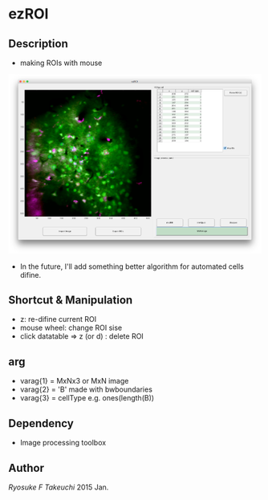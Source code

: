 # ezROI

## Description
 - making ROIs with mouse

![](scrs.png)

 - In the future, I'll add something better algorithm for automated cells difine.

## Shortcut & Manipulation
 - z: re-difine current ROI
 - mouse wheel: change ROI sise
 - click datatable => z (or d) : delete ROI  

## arg
 - varag{1} = MxNx3 or MxN image
 - varag{2} = 'B' made with bwboundaries
 - varag{3} = cellType e.g. ones(length(B))
 
## Dependency
 - Image processing toolbox

## Author
*Ryosuke F Takeuchi*
2015 Jan.
